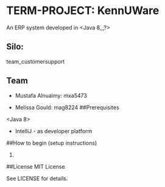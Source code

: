 # TERM-PROJECT: KennUWare

An ERP system developed in <Java 8,,,?> 

## Silo:  
team_customersupport


## Team

- Mustafa Alnuaimy: mxa5473

- Melissa Gould: mag8224
##Prerequisites

<Java 8>

- IntelliJ - as developer platform


##How to begin (setup instructions)

1. 



##License
MIT License

See LICENSE for details.
